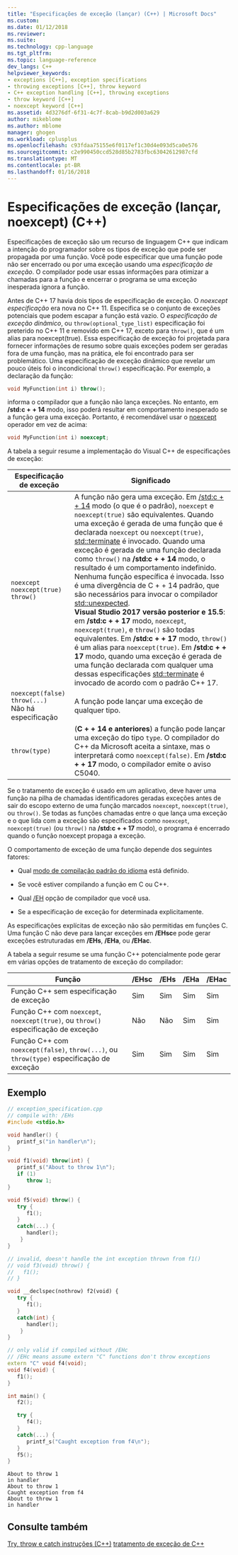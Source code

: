 ```yaml
---
title: "Especificações de exceção (lançar) (C++) | Microsoft Docs"
ms.custom: 
ms.date: 01/12/2018
ms.reviewer: 
ms.suite: 
ms.technology: cpp-language
ms.tgt_pltfrm: 
ms.topic: language-reference
dev_langs: C++
helpviewer_keywords:
- exceptions [C++], exception specifications
- throwing exceptions [C++], throw keyword
- C++ exception handling [C++], throwing exceptions
- throw keyword [C++]
- noexcept keyword [C++]
ms.assetid: 4d3276df-6f31-4c7f-8cab-b9d2d003a629
author: mikeblome
ms.author: mblome
manager: ghogen
ms.workload: cplusplus
ms.openlocfilehash: c93fdaa75155e6f0117ef1c30d4e093d5ca0e576
ms.sourcegitcommit: c2e990450ccd528d85b2783fbc63042612987cfd
ms.translationtype: MT
ms.contentlocale: pt-BR
ms.lasthandoff: 01/16/2018
---
```

# <a name="exception-specifications-throw-noexcept-c"></a>Especificações de exceção (lançar, noexcept) (C++)

Especificações de exceção são um recurso de linguagem C++ que indicam a intenção do programador sobre os tipos de exceção que pode ser propagada por uma função. Você pode especificar que uma função pode não ser encerrado ou por uma exceção usando uma *especificação de exceção*. O compilador pode usar essas informações para otimizar a chamadas para a função e encerrar o programa se uma exceção inesperada ignora a função. 

Antes de C++ 17 havia dois tipos de especificação de exceção. O *noexcept especificação* era nova no C++ 11. Especifica se o conjunto de exceções potenciais que podem escapar a função está vazio. O *especificação de exceção dinâmico*, ou `throw(optional_type_list)` especificação foi preterido no C++ 11 e removido em C++ 17, exceto para `throw()`, que é um alias para noexcept(true). Essa especificação de exceção foi projetada para fornecer informações de resumo sobre quais exceções podem ser geradas fora de uma função, mas na prática, ele foi encontrado para ser problemático. Uma especificação de exceção dinâmico que revelar um pouco úteis foi o incondicional `throw()` especificação. Por exemplo, a declaração da função:

```cpp
void MyFunction(int i) throw();
```

 informa o compilador que a função não lança exceções. No entanto, em **/std:c + + 14** modo, isso poderá resultar em comportamento inesperado se a função gera uma exceção. Portanto, é recomendável usar o [noexcept](../cpp/noexcept-cpp.md) operador em vez de acima:

```cpp
void MyFunction(int i) noexcept;
```

A tabela a seguir resume a implementação do Visual C++ de especificações de exceção:

|Especificação de exceção|Significado|
|-----------------------------|-------------|
|`noexcept`<br>`noexcept(true)`<br>`throw()`|A função não gera uma exceção. Em [/std:c + + 14](../build/reference/std-specify-language-standard-version.md) modo (o que é o padrão), `noexcept` e `noexcept(true)` são equivalentes. Quando uma exceção é gerada de uma função que é declarada `noexcept` ou `noexcept(true)`, [std::terminate](../standard-library/exception-functions.md#terminate) é invocado. Quando uma exceção é gerada de uma função declarada como `throw()` na **/std:c + + 14** modo, o resultado é um comportamento indefinido. Nenhuma função específica é invocada. Isso é uma divergência de C + + 14 padrão, que são necessários para invocar o compilador [std::unexpected](../standard-library/exception-functions.md#unexpected).  <br> **Visual Studio 2017 versão posterior e 15.5**: em **/std:c + + 17** modo, `noexcept`, `noexcept(true)`, e `throw()` são todas equivalentes. Em **/std:c + + 17** modo, `throw()` é um alias para `noexcept(true)`. Em **/std:c + + 17** modo, quando uma exceção é gerada de uma função declarada com qualquer uma dessas especificações [std::terminate](../standard-library/exception-functions.md#terminate) é invocado de acordo com o padrão C++ 17.|
|`noexcept(false)`<br/>`throw(...)`<br/>Não há especificação|A função pode lançar uma exceção de qualquer tipo.|
|`throw(type)`| (**C + + 14 e anteriores**) a função pode lançar uma exceção do tipo `type`. O compilador do C++ da Microsoft aceita a sintaxe, mas o interpretará como `noexcept(false)`. Em **/std:c + + 17** modo, o compilador emite o aviso C5040.|

 Se o tratamento de exceção é usado em um aplicativo, deve haver uma função na pilha de chamadas identificadores geradas exceções antes de sair do escopo externo de uma função marcados `noexcept`, `noexcept(true)`, ou `throw()`. Se todas as funções chamadas entre o que lança uma exceção e o que lida com a exceção são especificados como `noexcept`, `noexcept(true)` (ou `throw()` na **/std:c + + 17** modo), o programa é encerrado quando o função noexcept propaga a exceção.

 O comportamento de exceção de uma função depende dos seguintes fatores:

- Qual [modo de compilação padrão do idioma](../build/reference/std-specify-language-standard-version.md) está definido.
- Se você estiver compilando a função em C ou C++.

- Qual [/EH](../build/reference/eh-exception-handling-model.md) opção de compilador que você usa.

- Se a especificação de exceção for determinada explicitamente.

 As especificações explícitas de exceção não são permitidas em funções C. Uma função C não deve para lançar exceções em **/EHsc**e pode gerar exceções estruturadas em **/EHs**, **/EHa**, ou **/EHac**.

 A tabela a seguir resume se uma função C++ potencialmente pode gerar em várias opções de tratamento de exceção do compilador:

|Função|/EHsc|/EHs|/EHa|/EHac|
|--------------|------------|-----------|-----------|------------|
|Função C++ sem especificação de exceção|Sim|Sim|Sim|Sim|
|Função C++ com `noexcept`, `noexcept(true)`, ou `throw()` especificação de exceção|Não|Não|Sim|Sim|
|Função C++ com `noexcept(false)`, `throw(...)`, ou `throw(type)` especificação de exceção|Sim|Sim|Sim|Sim|

## <a name="example"></a>Exemplo

```cpp
// exception_specification.cpp
// compile with: /EHs
#include <stdio.h>

void handler() {
   printf_s("in handler\n");
}

void f1(void) throw(int) {
   printf_s("About to throw 1\n");
   if (1)
      throw 1;
}

void f5(void) throw() {
   try {
      f1();
   }
   catch(...) {
      handler();
    }
}

// invalid, doesn't handle the int exception thrown from f1()
// void f3(void) throw() {
//   f1();
// }

void __declspec(nothrow) f2(void) {
   try {
      f1();
   }
   catch(int) {
      handler();
    }
}

// only valid if compiled without /EHc 
// /EHc means assume extern "C" functions don't throw exceptions
extern "C" void f4(void);
void f4(void) {
   f1();
}

int main() {
   f2();

   try {
      f4();
   }
   catch(...) {
      printf_s("Caught exception from f4\n");
   }
   f5();
}
```

```Output
About to throw 1
in handler
About to throw 1
Caught exception from f4
About to throw 1
in handler
```

## <a name="see-also"></a>Consulte também

 [Try, throw e catch instruções (C++)](../cpp/try-throw-and-catch-statements-cpp.md) [tratamento de exceção de C++](../cpp/cpp-exception-handling.md)
